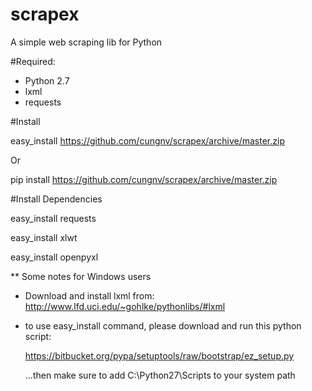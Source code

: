 scrapex
=======

A simple web scraping lib for Python

#Required:
* Python 2.7
* lxml
* requests

#Install

easy_install https://github.com/cungnv/scrapex/archive/master.zip

Or

pip install https://github.com/cungnv/scrapex/archive/master.zip

#Install Dependencies

easy_install requests

easy_install xlwt

easy_install openpyxl

** Some notes for Windows users
- Download and install lxml from:
http://www.lfd.uci.edu/~gohlke/pythonlibs/#lxml

- to use easy_install command, please download and run this python script:

	https://bitbucket.org/pypa/setuptools/raw/bootstrap/ez_setup.py

	...then make sure to add C:\Python27\Scripts to your system path




